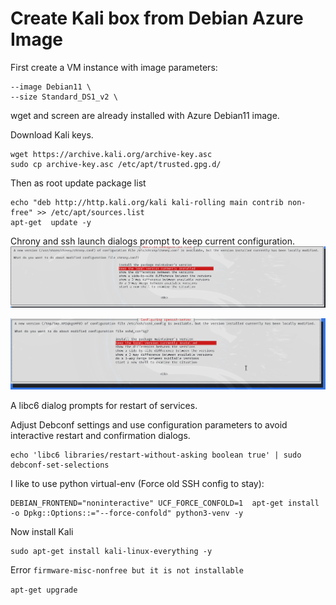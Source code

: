 # Create Kali box from Debian Azure Image

First create a VM instance with image parameters:

```
--image Debian11 \
--size Standard_DS1_v2 \
```

wget and screen are already installed with Azure Debian11 image. 

Download Kali keys.

```
wget https://archive.kali.org/archive-key.asc
sudo cp archive-key.asc /etc/apt/trusted.gpg.d/
```

Then as root update package list

```
echo "deb http://http.kali.org/kali kali-rolling main contrib non-free" >> /etc/apt/sources.list
apt-get  update -y 
```


Chrony and ssh launch dialogs prompt to keep current configuration. 
![Chrony](./img/chrony.png)

![ssh](./img/openssh.png)

A libc6 dialog prompts for restart of services. 

Adjust Debconf settings and use configuration parameters to avoid interactive restart and confirmation dialogs.  
```
echo 'libc6 libraries/restart-without-asking boolean true' | sudo debconf-set-selections
```

I like to use python virtual-env (Force old SSH config to stay):
```
DEBIAN_FRONTEND="noninteractive" UCF_FORCE_CONFOLD=1  apt-get install -o Dpkg::Options::="--force-confold" python3-venv -y 

```

Now install Kali
```
sudo apt-get install kali-linux-everything -y 
```
Error
```firmware-misc-nonfree but it is not installable```

```apt-get upgrade```